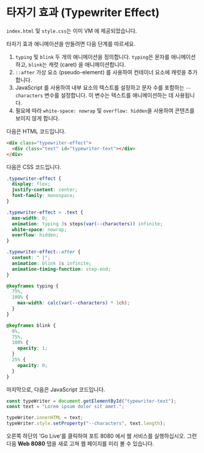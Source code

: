 # 타자기 효과 (Typewriter Effect)

`index.html` 및 `style.css`는 이미 VM 에 제공되었습니다.

타자기 효과 애니메이션을 만들려면 다음 단계를 따르세요.

1. `typing` 및 `blink` 두 개의 애니메이션을 정의합니다. `typing`은 문자를 애니메이션하고, `blink`는 캐럿 (caret) 을 애니메이션합니다.
2. `::after` 가상 요소 (pseudo-element) 를 사용하여 컨테이너 요소에 캐럿을 추가합니다.
3. JavaScript 를 사용하여 내부 요소의 텍스트를 설정하고 문자 수를 포함하는 `--characters` 변수를 설정합니다. 이 변수는 텍스트를 애니메이션하는 데 사용됩니다.
4. 필요에 따라 `white-space: nowrap` 및 `overflow: hidden`을 사용하여 콘텐츠를 보이지 않게 합니다.

다음은 HTML 코드입니다.

```html
<div class="typewriter-effect">
  <div class="text" id="typewriter-text"></div>
</div>
```

다음은 CSS 코드입니다.

```css
.typewriter-effect {
  display: flex;
  justify-content: center;
  font-family: monospace;
}

.typewriter-effect > .text {
  max-width: 0;
  animation: typing 3s steps(var(--characters)) infinite;
  white-space: nowrap;
  overflow: hidden;
}

.typewriter-effect::after {
  content: " |";
  animation: blink 1s infinite;
  animation-timing-function: step-end;
}

@keyframes typing {
  75%,
  100% {
    max-width: calc(var(--characters) * 1ch);
  }
}

@keyframes blink {
  0%,
  75%,
  100% {
    opacity: 1;
  }
  25% {
    opacity: 0;
  }
}
```

마지막으로, 다음은 JavaScript 코드입니다.

```js
const typeWriter = document.getElementById("typewriter-text");
const text = "Lorem ipsum dolor sit amet.";

typeWriter.innerHTML = text;
typeWriter.style.setProperty("--characters", text.length);
```

오른쪽 하단의 'Go Live'를 클릭하여 포트 8080 에서 웹 서비스를 실행하십시오. 그런 다음 **Web 8080** 탭을 새로 고쳐 웹 페이지를 미리 볼 수 있습니다.
